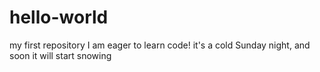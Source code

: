 # hello-world
my first repository
I am eager to learn code!
it's a cold Sunday night, and soon it will start snowing
